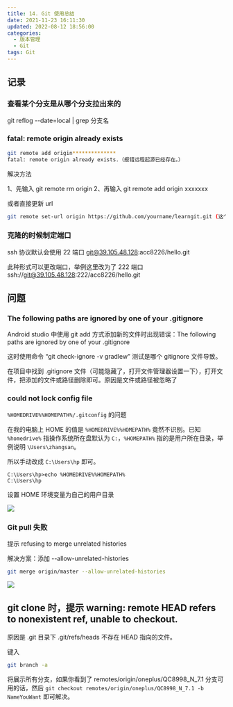 ```yaml
---
title: 14. Git 使用总结
date: 2021-11-23 16:11:30
updated: 2022-08-12 18:56:00
categories:
  - 版本管理
  - Git
tags: Git
---
```


## 记录

### 查看某个分支是从哪个分支拉出来的

git reflog --date=local | grep 分支名

### fatal: remote origin already exists

```sh
git remote add origin**************
fatal: remote origin already exists.（报错远程起源已经存在。）
```

解决方法

1、先输入 git remote rm origin
2、再输入 git remote add origin xxxxxxx

或者直接更新 url

```sh
git remote set-url origin https://github.com/yourname/learngit.git (这个是你的复制的仓库地址)
```

### 克隆的时候制定端口

ssh 协议默认会使用 22 端口
git@39.105.48.128:acc8226/hello.git

此种形式可以更改端口，举例这里改为了 222 端口
ssh://git@39.105.48.128:222/acc8226/hello.git

## 问题

### The following paths are ignored by one of your .gitignore

Android studio 中使用 git add 方式添加新的文件时出现错误：The following paths are ignored by one of your .gitignore

这时使用命令 “git check-ignore -v gradlew” 测试是哪个 gitignore 文件导致。

在项目中找到 .gitignore 文件（可能隐藏了，打开文件管理器设置一下），打开文件，把添加的文件或路径删除即可。原因是文件或路径被忽略了

### could not lock config file

`%HOMEDRIVE%%HOMEPATH%/.gitconfig` 的问题

在我的电脑上 HOME 的值是 `%HOMEDRIVE%%HOMEPATH%` 竟然不识别。已知 `%homedrive%` 指操作系统所在盘默认为 `C:`，`%HOMEPATH%` 指的是用户所在目录，举例说明 `\Users\zhangsan`。

所以手动改成 `C:\Users\hp` 即可。

```text
C:\Users\hp>echo %HOMEDRIVE%%HOMEPATH%
C:\Users\hp
```

设置 HOME 环境变量为自己的用户目录

![](/images/版本管理-Git/14-Git-使用问题总结/1.png)

### Git pull 失败

提示 refusing to merge unrelated histories

解决方案：添加 --allow-unrelated-histories

```sh
git merge origin/master --allow-unrelated-histories
```

<!-- more -->

![](/images/版本管理-Git/14-Git-使用问题总结/2.png)

## git clone 时，提示 warning: remote HEAD refers to nonexistent ref, unable to checkout.

原因是 .git 目录下 .git/refs/heads 不存在 HEAD 指向的文件。

键入

```sh
git branch -a
```

将展示所有分支，如果你看到了 remotes/origin/oneplus/QC8998_N_7.1 分支可用的话，然后 `git checkout remotes/origin/oneplus/QC8998_N_7.1 -b NameYouWant` 即可解决。
